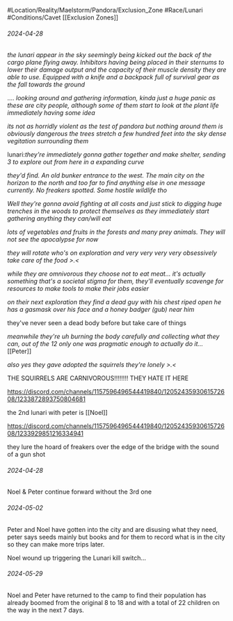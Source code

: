 #Location/Reality/Maelstorm/Pandora/Exclusion_Zone
#Race/Lunari #Conditions/Cavet 
[[Exclusion Zones]]
###### 2024-04-28
*the lunari appear in the sky seemingly being kicked out the back of the cargo plane flying away. Inhibitors having being placed in their sternums to lower their damage output and the capacity of their muscle density they are able to use. Equipped with a knife and a backpack full of survival gear as the fall towards the ground*

.... 
*looking around and gathering information, kinda just a huge panic as these are city people, although some of them start to look at the plant life immediately having some idea*

*its not as horridly violent as the test of pandora but nothing around them is obviously dangerous the trees stretch a few hundred feet into the sky dense vegitation surrounding them*

lunari:*they're immediately gonna gather together and make shelter, sending 3 to explore out from here in a expanding curve*

*they'd find. An old bunker entrance to the west. The main city on the horizon to the north and too far to find anything else in one message currently. No freakers spotted. Some hostile wildlife tho*

*Well they're gonna avoid fighting at all costs and just stick to digging huge trenches in the woods to protect themselves as they immediately start gathering anything they can/will eat*

*lots of vegetables and fruits in the forests and many prey animals. They will not see the apocalypse for now*

*they will rotate who's on exploration and very very very very obsessively take care of the food >⁠.⁠<*

*while they are omnivorous they choose not to eat meat...
it's actually something that's a societal stigma for them, they'll eventually scavenge for resources to make tools to make their jobs easier*

*on their next exploration they find a dead guy with his chest riped open he has a gasmask over his face and a honey badger (gub) near him*

they've never seen a dead body before but take care of things

*meanwhile they're uh burning the body carefully and collecting what they can, out of the 12 only one was pragmatic enough to actually do it...* [[Peter]]

*also yes they gave adopted the squirrels they're lonely >⁠.⁠<*

THE SQUIRRELS ARE CARNIVOROUS!!!!!!!!
THEY HATE IT HERE

https://discord.com/channels/1157596496544419840/1205243593061572608/1233872893750804681

the 2nd lunari with peter is [[Noel]]

https://discord.com/channels/1157596496544419840/1205243593061572608/1233929851216334941

they lure the hoard of freakers over the edge of the bridge with the sound of a gun shot


###### 2024-04-28

Noel & Peter continue forward without the 3rd one

###### 2024-05-02

Peter and Noel have gotten into the city and are disusing what they need, peter says seeds mainly but books and for them to record what is in the city so they can make more trips later.

Noel wound up triggering the Lunari kill switch...

###### 2024-05-29

Noel and Peter have returned to the camp to find their population has already boomed from the original 8 to 18 and with a total of 22 children on the way in the next 7 days.


